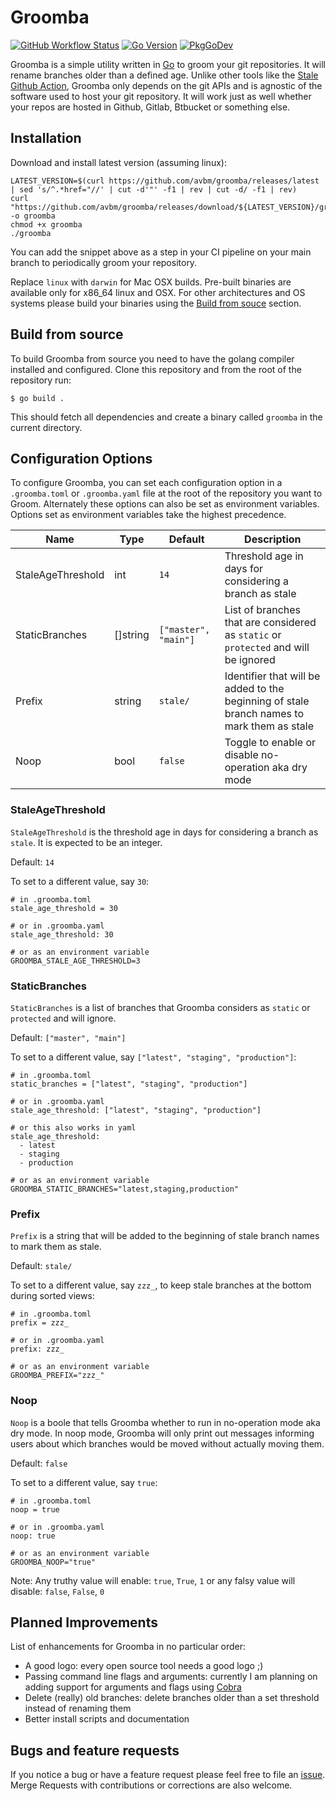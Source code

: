 # Groomba

[![GitHub Workflow Status](https://github.com/avbm/groomba/actions/workflows/ci.yml/badge.svg?style=flat)](https://github.com/avbm/groomba/actions/workflows/ci.yml)
[![Go Version](https://img.shields.io/badge/go%20version-%3E=1.16-61CFDD.svg?style=flat)](https://golang.org/doc/devel/release.html)
[![PkgGoDev](https://pkg.go.dev/badge/mod/github.com/avbm/groomba?style=flat)](https://pkg.go.dev/mod/github.com/avbm/groomba)

Groomba is a simple utility written in [Go](https://golang.org/) to groom your git repositories. It will rename branches older than a defined age. Unlike other tools like the [Stale Github Action](https://github.com/actions/stale), Groomba only depends on the git APIs and is agnostic of the software used to host your git repository. It will work just as well whether your repos are hosted in Github, Gitlab, Btbucket or something else.

## Installation

Download and install latest version (assuming linux):
```
LATEST_VERSION=$(curl https://github.com/avbm/groomba/releases/latest | sed 's/^.*href="//' | cut -d'"' -f1 | rev | cut -d/ -f1 | rev)
curl "https://github.com/avbm/groomba/releases/download/${LATEST_VERSION}/groomba_linux_amd64" -o groomba
chmod +x groomba
./groomba
```

You can add the snippet above as a step in your CI pipeline on your main branch to periodically groom your repository.

Replace `linux` with `darwin` for Mac OSX builds.
Pre-built binaries are available only for x86_64 linux and OSX. For other architectures and OS systems please build your binaries using the [Build from souce](#build-from-source) section.

## Build from source

To build Groomba from source you need to have the golang compiler installed and configured. Clone this repository and from the root of the repository run:
```
$ go build .
```
This should fetch all dependencies and create a binary called `groomba` in the current directory.

## Configuration Options

To configure Groomba, you can set each configuration option in a `.groomba.toml` or `.groomba.yaml` file at the root of the repository you want to Groom. Alternately these options can also be set as environment variables. Options set as environment variables take the highest precedence.

| Name | Type | Default | Description |
|------|------|---------|-------------|
| StaleAgeThreshold | int | `14` | Threshold age in days for considering a branch as stale |
| StaticBranches    | []string | `["master", "main"]` | List of branches that are considered as `static` or `protected` and will be ignored |
| Prefix            | string | `stale/` | Identifier that will be added to the beginning of stale branch names to mark them as stale |
| Noop              | bool | `false` | Toggle to enable or disable no-operation aka dry mode |

### StaleAgeThreshold

`StaleAgeThreshold` is the threshold age in days for considering a branch as `stale`. It is expected to be an integer.

Default: `14`

To set to a different value, say `30`:
```
# in .groomba.toml
stale_age_threshold = 30

# or in .groomba.yaml
stale_age_threshold: 30

# or as an environment variable
GROOMBA_STALE_AGE_THRESHOLD=3
```

### StaticBranches

`StaticBranches` is a list of branches that Groomba considers as `static` or `protected` and will ignore.

Default: `["master", "main"]`

To set to a different value, say `["latest", "staging", "production"]`:
```
# in .groomba.toml
static_branches = ["latest", "staging", "production"]

# or in .groomba.yaml
stale_age_threshold: ["latest", "staging", "production"]

# or this also works in yaml
stale_age_threshold:
  - latest
  - staging
  - production

# or as an environment variable
GROOMBA_STATIC_BRANCHES="latest,staging,production"
```

### Prefix

`Prefix` is a string that will be added to the beginning of stale branch names to mark them as stale.

Default: `stale/`

To set to a different value, say `zzz_`, to keep stale branches at the bottom during sorted views:
```
# in .groomba.toml
prefix = zzz_

# or in .groomba.yaml
prefix: zzz_

# or as an environment variable
GROOMBA_PREFIX="zzz_"
```

### Noop

`Noop` is a boole that tells Groomba whether to run in no-operation mode aka dry mode. In noop mode, Groomba will only print out messages informing users about which branches would be moved without actually moving them.

Default: `false`

To set to a different value, say `true`:
```
# in .groomba.toml
noop = true

# or in .groomba.yaml
noop: true

# or as an environment variable
GROOMBA_NOOP="true"
```

Note: Any truthy value will enable: `true`, `True`, `1` or any falsy value will disable: `false`, `False`, `0`

## Planned Improvements

List of enhancements for Groomba in no particular order:
- A good logo: every open source tool needs a good logo ;)
- Passing command line flags and arguments: currently I am planning on adding support for arguments and flags using [Cobra](https://github.com/spf13/cobra)
- Delete (really) old branches: delete branches older than a set threshold instead of renaming them
- Better install scripts and documentation

## Bugs and feature requests

If you notice a bug or have a feature request please feel free to file an [issue](https://github.com/avbm/groomba/issues). Merge Requests with contributions or corrections are also welcome.
